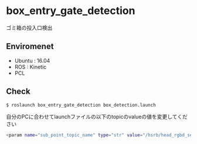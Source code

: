 # box_entry_gate_detection
ゴミ箱の投入口検出

## Enviromenet
- Ubuntu  : 16.04
- ROS : Kinetic
- PCL

## Check

```bash
$ roslaunch box_entry_gate_detection box_detection.launch
```
自分のPCに合わせてlaunchファイルの以下のtopicのvalueの値を変更してください

```bash
<param name="sub_point_topic_name" type="str" value="/hsrb/head_rgbd_sensor/depth/points"/>
```

